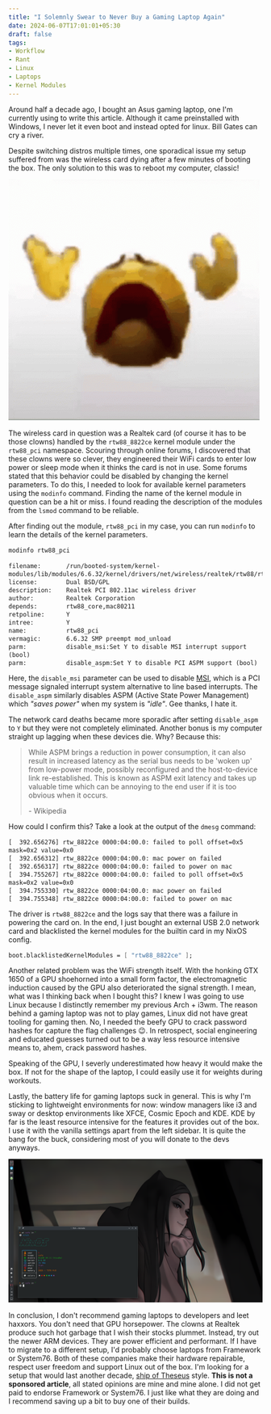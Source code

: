 ```yaml
---
title: "I Solemnly Swear to Never Buy a Gaming Laptop Again"
date: 2024-06-07T17:01:01+05:30
draft: false
tags:
- Workflow
- Rant
- Linux
- Laptops
- Kernel Modules
---
```


Around half a decade ago, I bought an Asus gaming laptop, one I'm currently using to write this article.
Although it came preinstalled with Windows, I never let it even boot and instead opted for linux. Bill Gates can cry a river.

Despite switching distros multiple times, one sporadical issue my setup suffered from
was the wireless card dying after a few minutes of booting the box. The only solution to this was to reboot my computer, classic!

![A dramatic re-enactment of the WiFi card dying](/cry.gif)

The wireless card in question was a Realtek card (of course it has to be those clowns) handled by the `rtw88_8822ce` kernel module
under the `rtw88_pci` namespace. Scouring through online forums, I discovered that these clowns were so clever, they
engineered their WiFi cards to enter low power or sleep mode when it thinks the card is not in use. Some forums stated that this behavior
could be disabled by changing the kernel parameters. To do this, I needed to look for available kernel parameters using the
`modinfo` command. Finding the name of the kernel module in question can be a hit or miss. I found reading the description of the modules
from the `lsmod` command to be reliable.

After finding out the module, `rtw88_pci` in my case, you can run `modinfo` to learn the details of the kernel parameters.

```sh
modinfo rtw88_pci
```

```
filename:       /run/booted-system/kernel-modules/lib/modules/6.6.32/kernel/drivers/net/wireless/realtek/rtw88/rtw88_pci.ko.xz
license:        Dual BSD/GPL
description:    Realtek PCI 802.11ac wireless driver
author:         Realtek Corporation
depends:        rtw88_core,mac80211
retpoline:      Y
intree:         Y
name:           rtw88_pci
vermagic:       6.6.32 SMP preempt mod_unload 
parm:           disable_msi:Set Y to disable MSI interrupt support (bool)
parm:           disable_aspm:Set Y to disable PCI ASPM support (bool)
```

Here, the `disable_msi` parameter can be used to disable [MSI](https://learn.microsoft.com/en-us/windows-hardware/drivers/kernel/introduction-to-message-signaled-interrupts), which is a PCI message signaled interrupt system alternative to line
based interrupts. The `disable_aspm` similarly disables ASPM (Active State Power Management) which _"saves power"_ when my system is _"idle"_.
Gee thanks, I hate it.

The network card deaths became more sporadic after setting `disable_aspm` to `Y` but they were not completely eliminated. Another bonus is my
computer straight up lagging when these devices die. Why? Because this:

> While ASPM brings a reduction in power consumption, it can also result in increased latency as the serial bus needs to be 'woken up' from low-power mode, possibly reconfigured and the host-to-device link re-established. This is known as ASPM exit latency and takes up valuable time which can be annoying to the end user if it is too obvious when it occurs.
>
> \- Wikipedia

How could I confirm this? Take a look at the output of the `dmesg` command:

```
[  392.656276] rtw_8822ce 0000:04:00.0: failed to poll offset=0x5 mask=0x2 value=0x0
[  392.656312] rtw_8822ce 0000:04:00.0: mac power on failed
[  392.656317] rtw_8822ce 0000:04:00.0: failed to power on mac
[  394.755267] rtw_8822ce 0000:04:00.0: failed to poll offset=0x5 mask=0x2 value=0x0
[  394.755330] rtw_8822ce 0000:04:00.0: mac power on failed
[  394.755348] rtw_8822ce 0000:04:00.0: failed to power on mac
```

The driver is `rtw88_8822ce` and the logs say that there was a failure in
powering the card on. In the end, I just bought an external USB 2.0 network card
and blacklisted the kernel modules for the builtin card in my NixOS config.

```nix
boot.blacklistedKernelModules = [ "rtw88_8822ce" ];
```

Another related problem was the WiFi strength itself. With the honking GTX 1650
of a GPU shoehorned into a small form factor, the electromagnetic induction
caused by the GPU also deteriorated the signal strength. I mean, what was I
thinking back when I bought this? I knew I was going to use Linux because I
distinctly remember my previous Arch + i3wm. The reason behind a gaming laptop
was not to play games, Linux did not have great tooling for gaming then. No, I
needed the beefy GPU to crack password hashes for capture the flag challenges
😉. In retrospect, social engineering and educated guesses turned out to be a
way less resource intensive means to, ahem, crack password hashes.

Speaking of the GPU, I severly underestimated how heavy it would make the box. If not for the shape of the laptop, I could easily use
it for weights during workouts.

Lastly, the battery life for gaming laptops suck in general. This is why I'm sticking to lightweight environments for now: window managers like i3 and sway or desktop environments like
XFCE, Cosmic Epoch and KDE. KDE by far is the least resource intensive for the features it provides out of the box. I use it with the vanilla settings apart from the left sidebar.
It is quite the bang for the buck, considering most of you will donate to the devs anyways.

![A screenshot of my current KDE setup](/kde-setup.png)

In conclusion, I don't recommend gaming laptops to developers and leet haxxors. You don't need that GPU horsepower.
The clowns at Realtek produce such hot garbage that I wish their stocks plummet.
Instead, try out the newer ARM devices. They are power efficient and performant. If I have to migrate to a different setup, I'd
probably choose laptops from Framework or System76. Both of these companies make their hardware repairable,
respect user freedom and support Linux out of the box. I'm looking for a setup that would last another decade, [ship of Theseus](https://en.wikipedia.org/wiki/Ship_of_Theseus) style.
**This is not a sponsored article**, all stated opinions are mine and mine alone. I did not get paid to endorse Framework
or System76. I just like what they are doing and I recommend saving up a bit to buy one of their builds.
